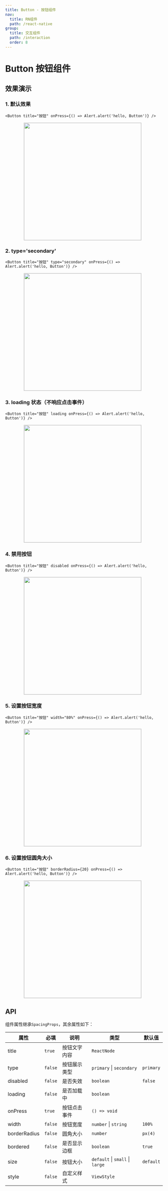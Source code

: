 ```yaml
---
title: Button - 按钮组件
nav:
  title: RN组件
  path: /react-native
group:
  title: 交互组件
  path: /interaction
  order: 8
---
```


# Button 按钮组件

## 效果演示

### 1. 默认效果

```tsx | pure
<Button title="按钮" onPress={() => Alert.alert('hello, Button')} />
```

<center>
  <figure>
    <img
      alt=""
      src="https://td-dev-public.oss-cn-hangzhou.aliyuncs.com/maoyes-app/1643094661379223377.gif"
      style="width: 375px; margin-right: 10px; border: 1px solid #ddd;"
    />
  </figure>
</center>

### 2. type='secondary'

```tsx | pure
<Button title="按钮" type="secondary" onPress={() => Alert.alert('hello, Button')} />
```

<center>
  <figure>
    <img
      alt=""
      src="https://td-dev-public.oss-cn-hangzhou.aliyuncs.com/maoyes-app/1643094817445413324.gif"
      style="width: 375px; margin-right: 10px; border: 1px solid #ddd;"
    />
  </figure>
</center>

### 3. loading 状态（不响应点击事件）

```tsx | pure
<Button title="按钮" loading onPress={() => Alert.alert('hello, Button')} />
```

<center>
  <figure>
    <img
      alt=""
      src="https://td-dev-public.oss-cn-hangzhou.aliyuncs.com/maoyes-app/1643094995808075383.gif"
      style="width: 375px; margin-right: 10px; border: 1px solid #ddd;"
    />
  </figure>
</center>

### 4. 禁用按钮

```tsx | pure
<Button title="按钮" disabled onPress={() => Alert.alert('hello, Button')} />
```

<center>
  <figure>
    <img
      alt=""
      src="https://td-dev-public.oss-cn-hangzhou.aliyuncs.com/maoyes-app/1643095088204101287.gif"
      style="width: 375px; margin-right: 10px; border: 1px solid #ddd;"
    />
  </figure>
</center>

### 5. 设置按钮宽度

```tsx | pure
<Button title="按钮" width="80%" onPress={() => Alert.alert('hello, Button')} />
```

<center>
  <figure>
    <img
      alt=""
      src="https://td-dev-public.oss-cn-hangzhou.aliyuncs.com/maoyes-app/1643095170934109065.gif"
      style="width: 375px; margin-right: 10px; border: 1px solid #ddd;"
    />
  </figure>
</center>

### 6. 设置按钮圆角大小

```tsx | pure
<Button title="按钮" borderRadius={20} onPress={() => Alert.alert('hello, Button')} />
```

<center>
  <figure>
    <img
      alt=""
      src="https://td-dev-public.oss-cn-hangzhou.aliyuncs.com/maoyes-app/1643095234774951875.gif"
      style="width: 375px; margin-right: 10px; border: 1px solid #ddd;"
    />
  </figure>
</center>

## API

组件属性继承`SpacingProps`，其余属性如下：

| 属性         | 必填    | 说明         | 类型                            | 默认值    |
| ------------ | ------- | ------------ | ------------------------------- | --------- |
| title        | `true`  | 按钮文字内容 | `ReactNode`                     |           |
| type         | `false` | 按钮展示类型 | `primary` \| `secondary`        | `primary` |
| disabled     | `false` | 是否失效     | `boolean`                       | `false`   |
| loading      | `false` | 是否加载中   | `boolean`                       |           |
| onPress      | `true`  | 按钮点击事件 | `() => void`                    |           |
| width        | `false` | 按钮宽度     | `number` \| `string`            | `100%`    |
| borderRadius | `false` | 圆角大小     | `number`                        | `px(4)`   |
| bordered     | `false` | 是否显示边框 | `boolean`                       | `true`    |
| size         | `false` | 按钮大小     | `default` \| `small` \| `large` | `default` |
| style        | `false` | 自定义样式   | `ViewStyle`                     |           |
